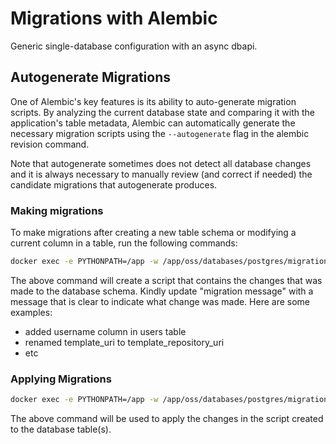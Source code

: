 # Migrations with Alembic

Generic single-database configuration with an async dbapi.

## Autogenerate Migrations

One of Alembic's key features is its ability to auto-generate migration scripts. By analyzing the current database state and comparing it with the application's table metadata, Alembic can automatically generate the necessary migration scripts using the `--autogenerate` flag in the alembic revision command.

Note that autogenerate sometimes does not detect all database changes and it is always necessary to manually review (and correct if needed) the candidate migrations that autogenerate produces.

### Making migrations

To make migrations after creating a new table schema or modifying a current column in a table, run the following commands:


```bash
docker exec -e PYTHONPATH=/app -w /app/oss/databases/postgres/migrations/core agenta-oss-dev-api-1 alembic -c alembic.ini revision --autogenerate -m "migration message"
```

The above command will create a script that contains the changes that was made to the database schema. Kindly update "migration message" with a message that is clear to indicate what change was made. Here are some examples:

- added username column in users table
- renamed template_uri to template_repository_uri
- etc

### Applying Migrations

```bash
docker exec -e PYTHONPATH=/app -w /app/oss/databases/postgres/migrations/core agenta-oss-dev-api-1 alembic -c alembic.ini upgrade head
```

The above command will be used to apply the changes in the script created to the database table(s).
